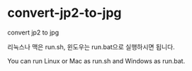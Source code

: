 # convert-jp2-to-jpg
convert jp2 to jpg


리눅스나 맥은 run.sh, 윈도우는 run.bat으로 실행하시면 됩니다.

You can run Linux or Mac as run.sh and Windows as run.bat.
